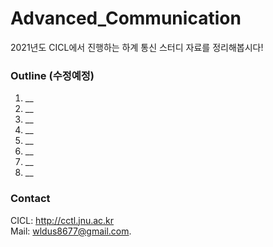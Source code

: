 # Advanced_Communication
2021년도 CICL에서 진행하는 하계 통신 스터디 자료를 정리해봅시다!

### Outline (수정예정)
1. __
2. __
3. __
4. __
5. __
6. __
7. __
8. __

### Contact
CICL: http://cctl.jnu.ac.kr        
Mail: wldus8677@gmail.com.   
